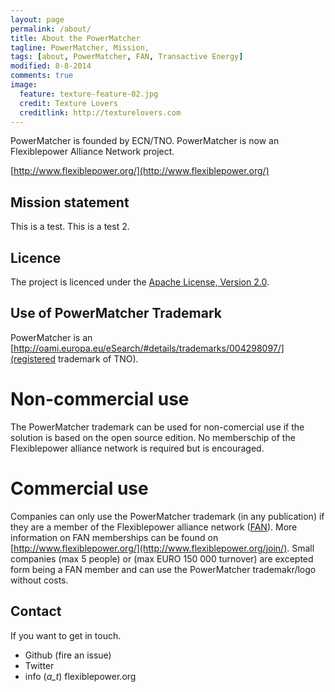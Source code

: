 ```yaml
---
layout: page
permalink: /about/
title: About the PowerMatcher
tagline: PowerMatcher, Mission, 
tags: [about, PowerMatcher, FAN, Transactive Energy]
modified: 8-8-2014
comments: true
image:
  feature: texture-feature-02.jpg
  credit: Texture Lovers
  creditlink: http://texturelovers.com
---
```


PowerMatcher is founded by ECN/TNO. PowerMatcher is now an Flexiblepower Alliance Network project.

[http://www.flexiblepower.org/](http://www.flexiblepower.org/)


## Mission statement ##
This is a test. This is a test 2.

## Licence ##
The project is licenced under the [Apache License, Version 2.0](https://github.com/flexiblepower/powermatcher/blob/master/LICENSE). 

## Use of PowerMatcher Trademark ##
PowerMatcher is an [http://oami.europa.eu/eSearch/#details/trademarks/004298097/](registered trademark of TNO).

# Non-commercial use #
The PowerMatcher trademark can be used for non-comercial use if the solution is based on the open source edition. No memberschip of the Flexiblepower alliance network is required but is encouraged. 

# Commercial use #
Companies can only use the PowerMatcher trademark (in any publication) if they are a member of the Flexiblepower alliance network ([FAN](http://www.flexiblepower.org/)).
More information on FAN memberships can be found on [http://www.flexiblepower.org/](http://www.flexiblepower.org/join/). Small companies (max 5 people) or (max EURO 150 000 turnover) are excepted form being a FAN member and can use the PowerMatcher trademakr/logo without costs. 


## Contact ##
If you want to get in touch.

* Github (fire an issue)
* Twitter
* info (_a_t_) flexiblepower.org

